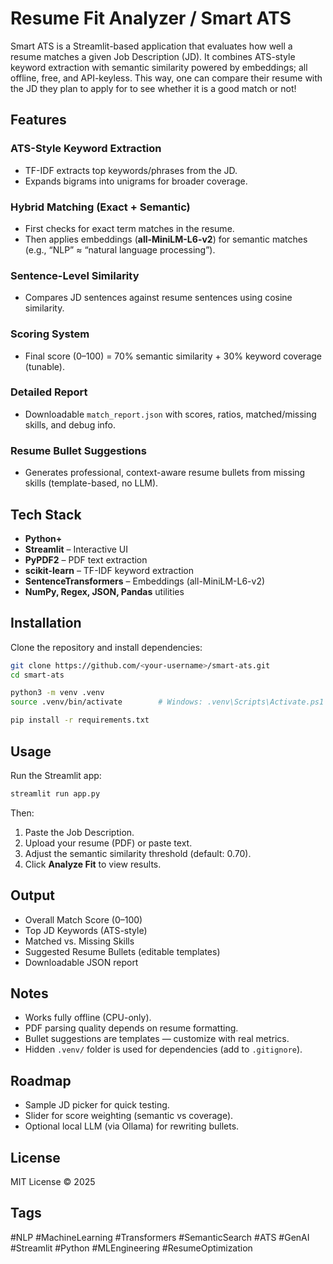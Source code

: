 # Resume Fit Analyzer / Smart ATS

Smart ATS is a Streamlit-based application that evaluates how well a resume matches a given Job Description (JD).
It combines ATS-style keyword extraction with semantic similarity powered by embeddings; all offline, free, and API-keyless.
This way, one can compare their resume with the JD they plan to apply for to see whether it is a good match or not!

## Features

### ATS-Style Keyword Extraction
- TF-IDF extracts top keywords/phrases from the JD.
- Expands bigrams into unigrams for broader coverage.

### Hybrid Matching (Exact + Semantic)
- First checks for exact term matches in the resume.
- Then applies embeddings (**all-MiniLM-L6-v2**) for semantic matches (e.g., “NLP” ≈ “natural language processing”).

### Sentence-Level Similarity
- Compares JD sentences against resume sentences using cosine similarity.

### Scoring System
- Final score (0–100) = 70% semantic similarity + 30% keyword coverage (tunable).

### Detailed Report
- Downloadable `match_report.json` with scores, ratios, matched/missing skills, and debug info.

### Resume Bullet Suggestions
- Generates professional, context-aware resume bullets from missing skills (template-based, no LLM).

## Tech Stack

- **Python+**
- **Streamlit** – Interactive UI
- **PyPDF2** – PDF text extraction
- **scikit-learn** – TF-IDF keyword extraction
- **SentenceTransformers** – Embeddings (all-MiniLM-L6-v2)
- **NumPy, Regex, JSON, Pandas** utilities

## Installation

Clone the repository and install dependencies:

```bash
git clone https://github.com/<your-username>/smart-ats.git
cd smart-ats

python3 -m venv .venv
source .venv/bin/activate        # Windows: .venv\Scripts\Activate.ps1

pip install -r requirements.txt
```

## Usage

Run the Streamlit app:

```bash
streamlit run app.py
```

Then:

1. Paste the Job Description.
2. Upload your resume (PDF) or paste text.
3. Adjust the semantic similarity threshold (default: 0.70).
4. Click **Analyze Fit** to view results.

## Output

- Overall Match Score (0–100)
- Top JD Keywords (ATS-style)
- Matched vs. Missing Skills
- Suggested Resume Bullets (editable templates)
- Downloadable JSON report

## Notes

- Works fully offline (CPU-only).
- PDF parsing quality depends on resume formatting.
- Bullet suggestions are templates — customize with real metrics.
- Hidden `.venv/` folder is used for dependencies (add to `.gitignore`).

## Roadmap

- Sample JD picker for quick testing.
- Slider for score weighting (semantic vs coverage).
- Optional local LLM (via Ollama) for rewriting bullets.

## License

MIT License © 2025

## Tags
#NLP #MachineLearning #Transformers #SemanticSearch #ATS #GenAI #Streamlit #Python #MLEngineering #ResumeOptimization
